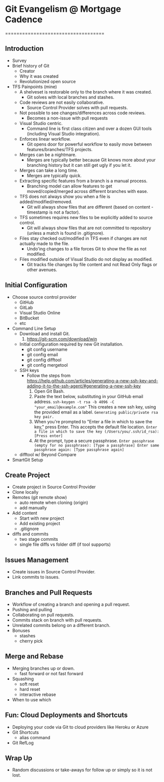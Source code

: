 # Git Evangelism @ Mortgage Cadence
===================================

## Introduction
* Survey
* Brief history of Git
    * Creator
    * Why it was created
    * Revolutionized open source
* TFS Painpoints (mine)
    * A shelveset is restorable only to the branch where it was created.
        * Git solves with local branches and stashes.
    * Code reviews are not easily collaborative.
        * Source Control Provider solves with pull requests.
    * Not possible to see changes/differences across code reviews.
        * Becomes a non-issue with pull requests
    * Visual Studio centric.
        * Command line is first class citizen and over a dozen GUI tools (including Visual Studio integration).
    * Enforces linear workflow.
        * Git opens door for powerful workflow to easily move between features/branches/TFS projects.
    * Merges can be a nightmare.
        * Merges are typically better because Git knows more about your branching history but it can still get ugly if you let it.
    * Merges can take a long time.
        * Merges are typically quick.
    * Extracting specific features from a branch is a manual process.
        * Branching model can allow features to get moved/copied/merged across different branches with ease.
    * TFS does not always show you when a file is added/modified/removed.
        * Git will always show files that are different (based on content - timestamp is not a factor).
    * TFS sometimes requires new files to be explicitly added to source control.
        * Git will always show files that are not committed to repository (unless a match is found in .gitignore).
    * Files stay checked out/modified in TFS even if changes are not actually made to the file.
        * Undo'ing changes to a file forces Git to show the file as not modified.
    * Files modified outside of Visual Studio do not display as modified.
        * Git tracks file changes by file content and not Read Only flags or other avenues.
    
## Initial Configuration
* Choose source control provider
    * GitHub
    * GitLab
    * Visual Studio Online 
    * BitBucket
    * etc
* Command Line Setup
    * Download and install Git.
        1. https://git-scm.com/download/win 
    * Initial configuration required by new Git installation.
        * git config username
        * git config email
        * git config difftool
        * git config mergetool
    * SSH keys
        * Follow the steps from https://help.github.com/articles/generating-a-new-ssh-key-and-adding-it-to-the-ssh-agent/#generating-a-new-ssh-key
            1. Open Git Bash.
            2. Paste the text below, substituting in your GitHub email address. 
               `ssh-keygen -t rsa -b 4096 -C "your_email@example.com"`
               This creates a new ssh key, using the provided email as a label.
               `Generating public/private rsa key pair.`
            3. When you're prompted to "Enter a file in which to save the key," press Enter. This accepts the default file location.
                `Enter a file in which to save the key (/Users/you/.ssh/id_rsa): [Press enter]`
            4. At the prompt, type a secure passphrase.
                `Enter passphrase (empty for no passphrase): [Type a passphrase]
                Enter same passphrase again: [Type passphrase again]`
    * difftool w/ Beyond Compare
* SmartGit Setup

## Create Project
* Create project in Source Control Provider
* Clone locally
* Remotes (git remote show)
    * auto remote when cloning (origin)
    * add manually
* Add content
    * Start with new project
    * Add existing project
    * .gitignore
* diffs and commits
    * two stage commits
    * single file diffs vs folder diff (if tool supports)
 
## Issues Management
* Create issues in Source Control Provider.
* Link commits to issues.

## Branches and Pull Requests
* Workflow of creating a branch and opening a pull request.
* Pushing and pulling
* Collaborating on pull requests.
* Commits stack on branch with pull requests.
* Unrelated commits belong on a different branch.
* Bonuses
    * stashes
    * cherry pick

## Merge and Rebase
* Merging branches up or down.
    * fast forward or not fast forward 
* Squashing
    * soft reset
    * hard reset
    * interactive rebase
* When to use which

## Fun: Cloud Deployments and Shortcuts
* Deploying your code via Git to cloud providers like Heroku or Azure
* Git Shortcuts
    * alias command
* Git RefLog

## Wrap Up
* Random discussions or take-aways for follow up or simply so it is not lost.